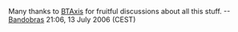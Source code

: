 Many thanks to [BTAxis](User:BTAxis "wikilink") for fruitful discussions
about all this stuff. --[Bandobras](User:Bandobras "wikilink") 21:06, 13
July 2006 (CEST)